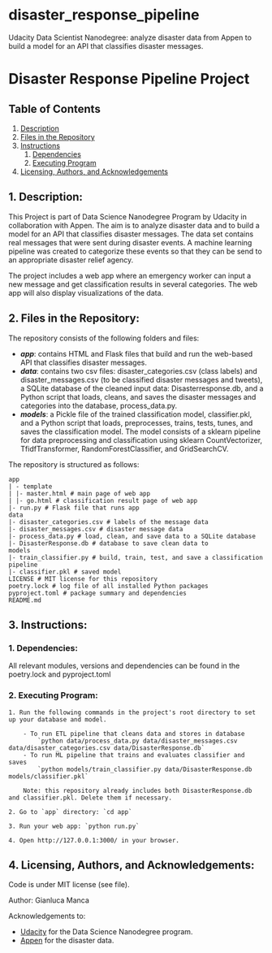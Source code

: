 # disaster_response_pipeline
Udacity Data Scientist Nanodegree: analyze disaster data from Appen to build a model for an API that classifies disaster messages.

# Disaster Response Pipeline Project

## Table of Contents
1. [Description](#description)
2. [Files in the Repository](#files)
3. [Instructions](#instructions)
	1. [Dependencies](#dependencies)
	2. [Executing Program](#execution)
4. [Licensing, Authors, and Acknowledgements](#licensing)

<a name="description"></a>
## 1. Description:

This Project is part of Data Science Nanodegree Program by Udacity in collaboration with Appen.
The aim is to analyze disaster data and to build a model for an API that classifies disaster messages. The data set contains real messages that were sent during disaster events. A machine learning pipeline was created to categorize these events so that they can be send to an appropriate disaster relief agency.

The project includes a web app where an emergency worker can input a new message and get classification results in several categories. The web app will also display visualizations of the data.

<a name="files"></a>
## 2. Files in the Repository:

The repository consists of the following folders and files:

- ***app***: contains HTML and Flask files that build and run the web-based API that classifies disaster messages.
- ***data***: contains two csv files: disaster_categories.csv (class labels) and disaster_messages.csv (to be classified disaster messages and tweets), a SQLite database of the cleaned input data: Disasterresponse.db, and a Python script that loads, cleans, and saves the disaster messages and categories into the database, process_data.py.
- ***models***: a Pickle file of the trained classification model, classifier.pkl, and a Python script that loads, preprocesses, trains, tests, tunes, and saves the classification model. The model consists of a sklearn pipeline for data preprocessing and classification using sklearn CountVectorizer, TfidfTransformer, RandomForestClassifier, and GridSearchCV.

The repository is structured as follows:

    app
    | - template
    | |- master.html # main page of web app
    | |- go.html # classification result page of web app
    |- run.py # Flask file that runs app
    data
    |- disaster_categories.csv # labels of the message data
    |- disaster_messages.csv # disaster message data
    |- process_data.py # load, clean, and save data to a SQLite database
    |- DisasterResponse.db # database to save clean data to
    models
    |- train_classifier.py # build, train, test, and save a classification pipeline
    |- classifier.pkl # saved model
    LICENSE # MIT license for this repository
    poetry.lock # log file of all installed Python packages
    pyproject.toml # package summary and dependencies
    README.md

<a name="instructions"></a>
## 3. Instructions:
<a name="dependencies"></a>
### 1. Dependencies:

All relevant modules, versions and dependencies can be found in the 
poetry.lock and pyproject.toml

<a name="execution"></a>
### 2. Executing Program:

    1. Run the following commands in the project's root directory to set up your database and model.

        - To run ETL pipeline that cleans data and stores in database
            `python data/process_data.py data/disaster_messages.csv data/disaster_categories.csv data/DisasterResponse.db`
        - To run ML pipeline that trains and evaluates classifier and saves
            `python models/train_classifier.py data/DisasterResponse.db models/classifier.pkl`
        
        Note: this repository already includes both DisasterResponse.db and classifier.pkl. Delete them if necessary.

    2. Go to `app` directory: `cd app`

    3. Run your web app: `python run.py`

    4. Open http://127.0.0.1:3000/ in your browser.

<a name="licensing"></a>
## 4. Licensing, Authors, and Acknowledgements:

Code is under MIT license (see file).

Author: Gianluca Manca

Acknowledgements to:
* [Udacity](https://www.udacity.com/) for the Data Science Nanodegree program.
* [Appen](https://appen.com/) for the disaster data.